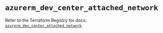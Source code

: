 # `azurerm_dev_center_attached_network`

Refer to the Terraform Registry for docs: [`azurerm_dev_center_attached_network`](https://registry.terraform.io/providers/hashicorp/azurerm/4.8.0/docs/resources/dev_center_attached_network).
